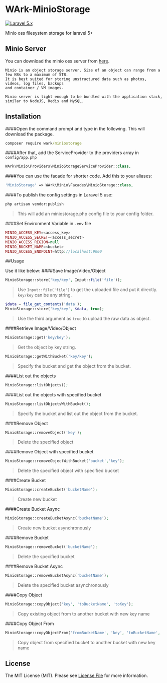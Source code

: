 # WArk-MinioStorage
[![Laravel 5.x](https://img.shields.io/badge/Laravel-4.2|5.x-orange.svg)](http://laravel.com)

Minio oss filesystem storage for laravel 5+

## Minio Server
You can download the minio oss server from [here](https://github.com/minio/minio).
```
Minio is an object storage server. Size of an object can range from a few KBs to a maximum of 5TB.
It is best suited for storing unstructured data such as photos, videos, log files, backups 
and container / VM images. 

Minio server is light enough to be bundled with the application stack, similar to NodeJS, Redis and MySQL.
```

## Installation

####Open the command prompt and type in the following. This will download the package.
```bat
composer require wark/miniostorage
```

####After that, add the ServiceProvider to the providers array in `config/app.php`

```php
WArk\Minio\Providers\MinioStorageServiceProvider::class,
```

####You can use the facade for shorter code. Add this to your aliases:

```php
'MinioStorage' => WArk\Minio\Facades\MinioStorage::class,
```

####To publish the config settings in Laravel 5 use:
```bat
php artisan vendor:publish
```
>This will add an miniostorage.php config file to your config folder.

####Set Environment Variable in `.env` file
```php
MINIO_ACCESS_KEY=<access_key>
MINIO_ACCESS_SECRET=<access_secret>
MINIO_ACCESS_REGION=null
MINIO_BUCKET_NAME=<bucket>
MINIO_ACCESS_ENDPOINT=http://localhost:9000
```

##Usage

Use it like below:
####Save Image/Video/Object

```php
MinioStorage::store('key/key', Input::file('file'));
```

>Use `Input::file('file')` to get the uploaded file and put it directly. `key/key` can be any string.

```php
$data = file_get_contents('data');
MinioStorage::store('key/key', $data, true);
```

>Use the third argument as `true` to upload the raw data as object.


####Retrieve Image/Video/Object

```php
MinioStorage::get('key/key');
```
>Get the object by key string.

```php
MinioStorage::getWithBucket('key/key');
```
>Specify the bucket and get the object from the bucket.


####List out the objects

```php
MinioStorage::listObjects();
```

####List out the objects with specified bucket

```php
MinioStorage::listObjectsWithBucket();
```
>Specify the bucket and list out the object from the bucket.

####Remove Object

```php
MinioStorage::removeObject('key');
```
>Delete the specified object

####Remove Object with specified bucket

```php
MinioStorage::removeObjectWithBucket('bucket','key');
```
>Delete the specified object with specified bucket

####Create Bucket

```php
MinioStorage::createBucket('bucketName');
```
>Create new bucket

####Create Bucket Async

```php
MinioStorage::createBucketAsync('bucketName');
```
>Create new bucket asynchronously

####Remove Bucket

```php
MinioStorage::removeBucket('bucketName');
```
>Delete the specified bucket

####Remove Bucket Async

```php
MinioStorage::removeBucketAsync('bucketName');
```
>Delete the specified bucket asynchronously

####Copy Object

```php
MinioStorage::copyObject('key', 'toBucketName', 'toKey');
```
>Copy existing object from to another bucket with new key name

####Copy Object From 

```php
MinioStorage::copyObjectFrom('fromBucketName', 'key', 'toBucketName', 'toKey');
```
>Copy object from specified bucket to another bucket with new key name

## License

The MIT License (MIT). Please see [License File](https://github.com/wandrewchan/WArk-MinioStorage/blob/master/LICENSE) for more information.
